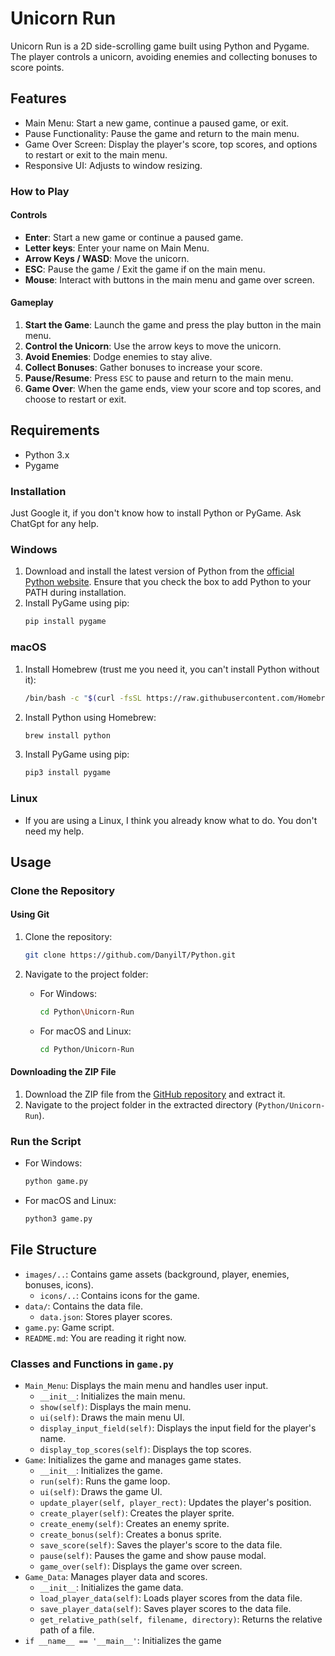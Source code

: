 # Unicorn Run

Unicorn Run is a 2D side-scrolling game built using Python and Pygame. The player controls a unicorn, avoiding enemies and collecting bonuses to score points.

## Features

- Main Menu: Start a new game, continue a paused game, or exit.
- Pause Functionality: Pause the game and return to the main menu.
- Game Over Screen: Display the player's score, top scores, and options to restart or exit to the main menu.
- Responsive UI: Adjusts to window resizing.

### How to Play

#### Controls

- **Enter**: Start a new game or continue a paused game.
- **Letter keys**: Enter your name on Main Menu.
- **Arrow Keys / WASD**: Move the unicorn.
- **ESC**: Pause the game / Exit the game if on the main menu.
- **Mouse**: Interact with buttons in the main menu and game over screen.

#### Gameplay

1. **Start the Game**: Launch the game and press the play button in the main menu.
2. **Control the Unicorn**: Use the arrow keys to move the unicorn.
3. **Avoid Enemies**: Dodge enemies to stay alive.
4. **Collect Bonuses**: Gather bonuses to increase your score.
5. **Pause/Resume**: Press `ESC` to pause and return to the main menu.
6. **Game Over**: When the game ends, view your score and top scores, and choose to restart or exit.

## Requirements

- Python 3.x
- Pygame

### Installation

Just Google it, if you don't know how to install Python or PyGame. Ask ChatGpt for any help.

### Windows

1. Download and install the latest version of Python from the [official Python website](https://www.python.org/downloads/). Ensure that you check the box to add Python to your PATH during installation.
2. Install PyGame using pip:
    ```sh
    pip install pygame
    ```

### macOS

1. Install Homebrew (trust me you need it, you can't install Python without it):
    ```sh
    /bin/bash -c "$(curl -fsSL https://raw.githubusercontent.com/Homebrew/install/HEAD/install.sh)"
    ```
2. Install Python using Homebrew:
     ```sh
     brew install python
     ```
3. Install PyGame using pip:
    ```sh
    pip3 install pygame
    ```

### Linux

- If you are using a Linux, I think you already know what to do. You don't need my help.

## Usage

### Clone the Repository

#### Using Git

1. Clone the repository:
    ```sh
    git clone https://github.com/DanyilT/Python.git
    ```

2. Navigate to the project folder:
   - For Windows:
        ```sh
        cd Python\Unicorn-Run
        ```
   - For macOS and Linux:
        ```sh
        cd Python/Unicorn-Run
        ```

#### Downloading the ZIP File

1. Download the ZIP file from the [GitHub repository](https://github.com/DanyilT/Python.git) and extract it.
2. Navigate to the project folder in the extracted directory (`Python/Unicorn-Run`).

### Run the Script

- For Windows:
    ```sh
    python game.py
    ```
- For macOS and Linux:
    ```sh
    python3 game.py
    ```

## File Structure

- `images/..`: Contains game assets (background, player, enemies, bonuses, icons).
    - `icons/..`: Contains icons for the game.
- `data/`: Contains the data file.
    - `data.json`: Stores player scores.
- `game.py`: Game script.
- `README.md`: You are reading it right now.

### Classes and Functions in `game.py`

- `Main_Menu`: Displays the main menu and handles user input.
    - `__init__`: Initializes the main menu.
    - `show(self)`: Displays the main menu.
    - `ui(self)`: Draws the main menu UI.
    - `display_input_field(self)`: Displays the input field for the player's name.
    - `display_top_scores(self)`: Displays the top scores.
- `Game`: Initializes the game and manages game states.
    - `__init__`: Initializes the game.
    - `run(self)`: Runs the game loop.
    - `ui(self)`: Draws the game UI.
    - `update_player(self, player_rect)`: Updates the player's position.
    - `create_player(self)`: Creates the player sprite.
    - `create_enemy(self)`: Creates an enemy sprite.
    - `create_bonus(self)`: Creates a bonus sprite.
    - `save_score(self)`: Saves the player's score to the data file.
    - `pause(self)`: Pauses the game and show pause modal.
    - `game_over(self)`: Displays the game over screen.
- `Game_Data`: Manages player data and scores.
    - `__init__`: Initializes the game data.
    - `load_player_data(self)`: Loads player scores from the data file.
    - `save_player_data(self)`: Saves player scores to the data file.
    - `get_relative_path(self, filename, directory)`: Returns the relative path of a file.
- `if __name__ == '__main__'`: Initializes the game
